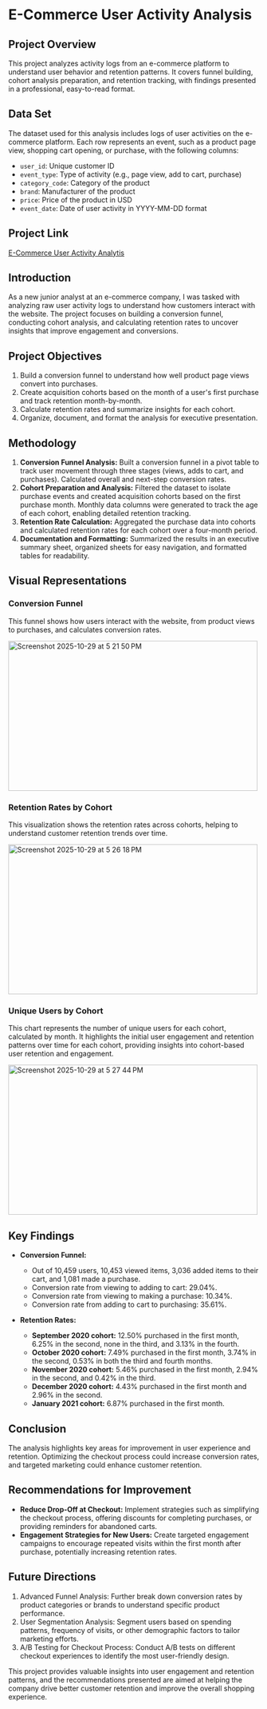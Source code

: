 # E-Commerce User Activity Analysis

## Project Overview
This project analyzes activity logs from an e-commerce platform to understand user behavior and retention patterns. It covers funnel building, cohort analysis preparation, and retention tracking, with findings presented in a professional, easy-to-read format.

## Data Set
The dataset used for this analysis includes logs of user activities on the e-commerce platform. Each row represents an event, such as a product page view, shopping cart opening, or purchase, with the following columns:

- `user_id`: Unique customer ID
- `event_type`: Type of activity (e.g., page view, add to cart, purchase)
- `category_code`: Category of the product
- `brand`: Manufacturer of the product
- `price`: Price of the product in USD
- `event_date`: Date of user activity in YYYY-MM-DD format

## Project Link
[E-Commerce User Activity Analytis](https://docs.google.com/spreadsheets/d/1GqDN19U7kItK0lO4Mc5l-rx8eSj1FjeFdRhsEnA5eaQ/edit?usp=sharing)

## Introduction
As a new junior analyst at an e-commerce company, I was tasked with analyzing raw user activity logs to understand how customers interact with the website. The project focuses on building a conversion funnel, conducting cohort analysis, and calculating retention rates to uncover insights that improve engagement and conversions.

## Project Objectives

1. Build a conversion funnel to understand how well product page views convert into purchases.
2. Create acquisition cohorts based on the month of a user's first purchase and track retention month-by-month.
3. Calculate retention rates and summarize insights for each cohort.
4. Organize, document, and format the analysis for executive presentation.

## Methodology

1. **Conversion Funnel Analysis:** Built a conversion funnel in a pivot table to track user movement through three stages (views, adds to cart, and purchases). Calculated overall and next-step conversion rates.
2. **Cohort Preparation and Analysis:** Filtered the dataset to isolate purchase events and created acquisition cohorts based on the first purchase month. Monthly data columns were generated to track the age of each cohort, enabling detailed retention tracking.
3. **Retention Rate Calculation:** Aggregated the purchase data into cohorts and calculated retention rates for each cohort over a four-month period.
4. **Documentation and Formatting:** Summarized the results in an executive summary sheet, organized sheets for easy navigation, and formatted tables for readability.

## Visual Representations

### Conversion Funnel

This funnel shows how users interact with the website, from product views to purchases, and calculates conversion rates.

<img alt="Screenshot 2025-10-29 at 5 21 50 PM" src="https://github.com/user-attachments/assets/6cc95556-38ac-4f5d-8290-3c8a056cdadb" width="500" height="300"  />

### Retention Rates by Cohort

This visualization shows the retention rates across cohorts, helping to understand customer retention trends over time.

<img alt="Screenshot 2025-10-29 at 5 26 18 PM" src="https://github.com/user-attachments/assets/92abb045-f6bc-4b7b-8726-71fbe5f796a8" width="500" height="300" />

### Unique Users by Cohort

This chart represents the number of unique users for each cohort, calculated by month. It highlights the initial user engagement and retention patterns over time for each cohort, providing insights into cohort-based user retention and engagement.

<img alt="Screenshot 2025-10-29 at 5 27 44 PM" src="https://github.com/user-attachments/assets/6f655b48-bacd-40b9-9d5b-0f7a08588cb0" width="500" height="300" />

## Key Findings

- **Conversion Funnel:**
  - Out of 10,459 users, 10,453 viewed items, 3,036 added items to their cart, and 1,081 made a purchase.
  - Conversion rate from viewing to adding to cart: 29.04%.
  - Conversion rate from viewing to making a purchase: 10.34%.
  - Conversion rate from adding to cart to purchasing: 35.61%.
 
- **Retention Rates:**
  - **September 2020 cohort:** 12.50% purchased in the first month, 6.25% in the second, none in the third, and 3.13% in the fourth.
  - **October 2020 cohort:** 7.49% purchased in the first month, 3.74% in the second, 0.53% in both the third and fourth months.
  - **November 2020 cohort:** 5.46% purchased in the first month, 2.94% in the second, and 0.42% in the third.
  - **December 2020 cohort:** 4.43% purchased in the first month and 2.96% in the second.
  - **January 2021 cohort:** 6.87% purchased in the first month.

## Conclusion

The analysis highlights key areas for improvement in user experience and retention. Optimizing the checkout process could increase conversion rates, and targeted marketing could enhance customer retention.

## Recommendations for Improvement

- **Reduce Drop-Off at Checkout:** Implement strategies such as simplifying the checkout process, offering discounts for completing purchases, or providing reminders for abandoned carts.
- **Engagement Strategies for New Users:** Create targeted engagement campaigns to encourage repeated visits within the first month after purchase, potentially increasing retention rates.

## Future Directions

1. Advanced Funnel Analysis: Further break down conversion rates by product categories or brands to understand specific product performance.
2. User Segmentation Analysis: Segment users based on spending patterns, frequency of visits, or other demographic factors to tailor marketing efforts.
3. A/B Testing for Checkout Process: Conduct A/B tests on different checkout experiences to identify the most user-friendly design.



This project provides valuable insights into user engagement and retention patterns, and the recommendations presented are aimed at helping the company drive better customer retention and improve the overall shopping experience.



